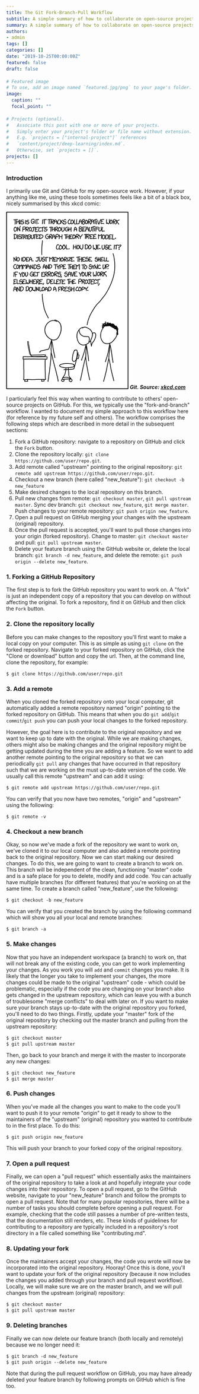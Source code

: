 ```yaml
---
title: The Git Fork-Branch-Pull Workflow
subtitle: A simple summary of how to collaborate on open-source projects using forking, branching and pull requests.
summary: A simple summary of how to collaborate on open-source projects using forking, branching and pull requests.
authors:
- admin
tags: []
categories: []
date: "2019-10-25T00:00:00Z"
featured: false
draft: false

# Featured image
# To use, add an image named `featured.jpg/png` to your page's folder.
image:
  caption: ""
  focal_point: ""

# Projects (optional).
#   Associate this post with one or more of your projects.
#   Simply enter your project's folder or file name without extension.
#   E.g. `projects = ["internal-project"]` references
#   `content/project/deep-learning/index.md`.
#   Otherwise, set `projects = []`.
projects: []
---
```

### Introduction
I primarily use Git and GitHub for my open-source work. However, if your anything like me, using these tools sometimes feels like a bit of a black box, nicely summarised by this xkcd comic:

![png](image_2.png)
__*Git. Source: [xkcd.com](https://xkcd.com/1597/)*__

I particularly feel this way when wanting to contribute to others' open-source projects on GitHub. For this, we typically use the "fork-and-branch" workflow. I wanted to document my simple approach to this workflow here (for reference by my future self and others). The workflow comprises the following steps which are described in more detail in the subsequent sections:

1. Fork a GitHub repository: navigate to a repository on GitHub and click the `Fork` button.
2. Clone the repository locally: `git clone https://github.com/user/repo.git`.
3. Add remote called "upstream" pointing to the original repository: `git remote add upstream https://github.com/user/repo.git`.
4. Checkout a new branch (here called "new_feature"): `git checkout -b new_feature`
5. Make desired changes to the local repository on this branch.
6. Pull new changes from remote: `git checkout master`, `git pull upstream master`. Sync dev branch: `git checkout new_feature`, `git merge master`. Push changes to your remote repository: `git push origin new_feature`.
7. Open a pull request on GitHub merging your changes with the upstream (original) repository.
8. Once the pull request is accepted, you'll want to pull those changes into your origin (forked repository). Change to master: `git checkout master` and pull: `git pull upstream master`.
9. Delete your feature branch using the GitHub website or, delete the local branch: `git branch -d new_feature`, and delete the remote: `git push origin --delete new_feature`.

### 1. Forking a GitHub Repository
The first step is to fork the GitHub repository you want to work on. A "fork" is just an independent copy of a repository that you can develop on without affecting the original. To fork a repository, find it on GitHub and then click the `Fork` button.

### 2. Clone the repository locally
Before you can make changes to the repository you'll first want to make a local copy on your computer. This is as simple as using `git clone` on the forked repository. Navigate to your forked repository on GitHub, click the "Clone or download" button and copy the url. Then, at the command line, clone the repository, for example:

```shell
$ git clone https://github.com/user/repo.git
```

### 3. Add a remote
When you cloned the forked repository onto your local computer, git automatically added a remote repository named "origin" pointing to the forked repository on GitHub. This means that when you do `git add`/`git commit`/`git push` you can push your local changes to the forked repository.

However, the goal here is to contribute to the original repository and we want to keep up to date with the original. While we are making changes, others might also be making changes and the original repository might be getting updated during the time you are adding a feature. So we want to add another remote pointing to the original repository so that we can periodically `git pull` any changes that have occurred in that repository such that we are working on the must up-to-date version of the code. We usually call this remote "upstream" and can add it using:

```shell
$ git remote add upstream https://github.com/user/repo.git
```

You can verify that you now have two remotes, "origin" and "upstream" using the following:

```shell
$ git remote -v
```

### 4. Checkout a new branch
Okay, so now we've made a fork of the repository we want to work on, we've cloned it to our local computer and also added a remote pointing back to the original repository. Now we can start making our desired changes. To do this, we are going to want to create a branch to work on. This branch will be independent of the clean, functioning "master" code and is a safe place for you to delete, modify and add code. You can actually have multiple branches (for different features) that you're working on at the same time. To create a branch called "new_feature", use the following:

```shell
$ git checkout -b new_feature
```

You can verify that you created the branch by using the following command which will show you all your local and remote branches:

```shell
$ git branch -a
```

### 5. Make changes
Now that you have an independent workspace (a branch) to work on, that will not break any of the existing code, you can get to work implementing your changes. As you work you will `add` and `commit` changes you make. It is likely that the longer you take to implement your changes, the more changes could be made to the original "upstream" code - which could be problematic, especially if the code you are changing on your branch also gets changed in the upstream repository, which can leave you with a bunch of troublesome "merge conflicts" to deal with later on. If you want to make sure your branch stays up-to-date with the original repository you forked, you'll need to do two things. Firstly, update your "master" fork of the original repository by checking out the master branch and pulling from the upstream repository:

```shell
$ git checkout master
$ git pull upstream master
```

Then, go back to your branch and merge it with the master to incorporate any new changes:

```shell
$ git checkout new_feature
$ git merge master
```

### 6. Push changes
When you've made all the changes you want to make to the code you'll want to push it to your remote "origin" to get it ready to show to the maintainers of the "upstream" (original) repository you wanted to contribute to in the first place. To do this:

```shell
$ git push origin new_feature
```

This will push your branch to your forked copy of the original repository.

### 7. Open a pull request
Finally, we can open a "pull request" which essentially asks the maintainers of the original repository to take a look at and hopefully integrate your code changes into their repository. To open a pull request, go to the GitHub website, navigate to your "new_feature" branch and follow the prompts to open a pull request. Note that for many popular repositories, there will be a number of tasks you should complete before opening a pull request. For example, checking that the code still passes a number of pre-written tests, that the documentation still renders, etc. These kinds of guidelines for contributing to a repository are typically included in a repository's root directory in a file called something like "contributing.md".

### 8. Updating your fork
Once the maintainers accept your changes, the code you wrote will now be incorporated into the original repository. Hooray! Once this is done, you'll want to update your fork of the original repository (because it now includes the changes you added through your branch and pull request workflow). Locally, we will make sure we are on the master branch, and we will pull changes from the upstream (original) repository:

```shell
$ git checkout master
$ git pull upstream master
```

### 9. Deleting branches

Finally we can now delete our feature branch (both locally and remotely) because we no longer need it:

```shell
$ git branch -d new_feature
$ git push origin --delete new_feature
```

Note that during the pull request workflow on GitHub, you may have already deleted your feature branch by following prompts on GitHub which is fine too.
